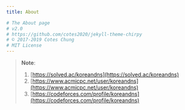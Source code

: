```yaml
---
title: About

# The About page
# v2.0
# https://github.com/cotes2020/jekyll-theme-chirpy
# © 2017-2019 Cotes Chung
# MIT License
---
```


> **Note**: 
>
> 1. [https://solved.ac/koreandns](https://solved.ac/koreandns)
> 2. [https://www.acmicpc.net/user/koreandns](https://www.acmicpc.net/user/koreandns)
> 3. [https://codeforces.com/profile/koreandns](https://codeforces.com/profile/koreandns)